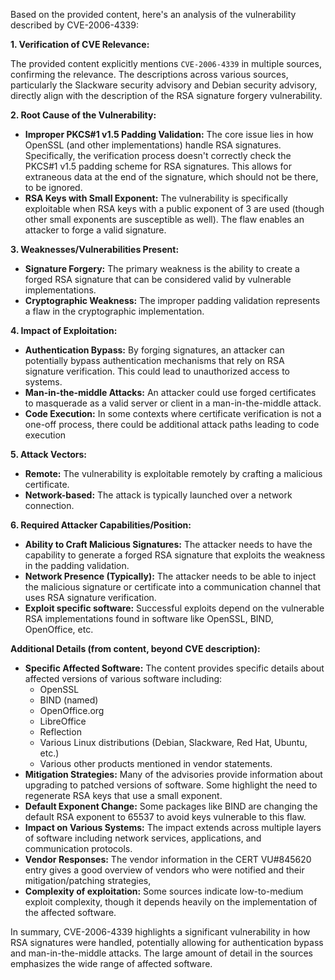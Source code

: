 Based on the provided content, here's an analysis of the vulnerability described by CVE-2006-4339:

**1. Verification of CVE Relevance:**

The provided content explicitly mentions `CVE-2006-4339` in multiple sources, confirming the relevance.  The descriptions across various sources, particularly the Slackware security advisory and Debian security advisory, directly align with the description of the RSA signature forgery vulnerability.

**2. Root Cause of the Vulnerability:**

*   **Improper PKCS#1 v1.5 Padding Validation:** The core issue lies in how OpenSSL (and other implementations) handle RSA signatures. Specifically, the verification process doesn't correctly check the PKCS#1 v1.5 padding scheme for RSA signatures. This allows for extraneous data at the end of the signature, which should not be there, to be ignored.
*   **RSA Keys with Small Exponent:** The vulnerability is specifically exploitable when RSA keys with a public exponent of 3 are used (though other small exponents are susceptible as well). The flaw enables an attacker to forge a valid signature.

**3. Weaknesses/Vulnerabilities Present:**

*   **Signature Forgery:** The primary weakness is the ability to create a forged RSA signature that can be considered valid by vulnerable implementations.
*   **Cryptographic Weakness:** The improper padding validation represents a flaw in the cryptographic implementation.

**4. Impact of Exploitation:**

*   **Authentication Bypass:** By forging signatures, an attacker can potentially bypass authentication mechanisms that rely on RSA signature verification. This could lead to unauthorized access to systems.
*   **Man-in-the-middle Attacks:**  An attacker could use forged certificates to masquerade as a valid server or client in a man-in-the-middle attack.
*   **Code Execution:** In some contexts where certificate verification is not a one-off process, there could be additional attack paths leading to code execution

**5. Attack Vectors:**

*   **Remote:** The vulnerability is exploitable remotely by crafting a malicious certificate.
*   **Network-based:** The attack is typically launched over a network connection.

**6. Required Attacker Capabilities/Position:**

*   **Ability to Craft Malicious Signatures:** The attacker needs to have the capability to generate a forged RSA signature that exploits the weakness in the padding validation.
*   **Network Presence (Typically):** The attacker needs to be able to inject the malicious signature or certificate into a communication channel that uses RSA signature verification.
*   **Exploit specific software:** Successful exploits depend on the vulnerable RSA implementations found in software like OpenSSL, BIND, OpenOffice, etc.

**Additional Details (from content, beyond CVE description):**

*   **Specific Affected Software:** The content provides specific details about affected versions of various software including:
    *   OpenSSL
    *   BIND (named)
    *   OpenOffice.org
    *   LibreOffice
    *   Reflection
    *   Various Linux distributions (Debian, Slackware, Red Hat, Ubuntu, etc.)
    *   Various other products mentioned in vendor statements.
*   **Mitigation Strategies:** Many of the advisories provide information about upgrading to patched versions of software.  Some highlight the need to regenerate RSA keys that use a small exponent.
*   **Default Exponent Change:**  Some packages like BIND are changing the default RSA exponent to 65537 to avoid keys vulnerable to this flaw.
*   **Impact on Various Systems:** The impact extends across multiple layers of software including network services, applications, and communication protocols.
*   **Vendor Responses:** The vendor information in the CERT VU#845620 entry gives a good overview of vendors who were notified and their mitigation/patching strategies,
*   **Complexity of exploitation:**  Some sources indicate low-to-medium exploit complexity, though it depends heavily on the implementation of the affected software.

In summary, CVE-2006-4339 highlights a significant vulnerability in how RSA signatures were handled, potentially allowing for authentication bypass and man-in-the-middle attacks.  The large amount of detail in the sources emphasizes the wide range of affected software.